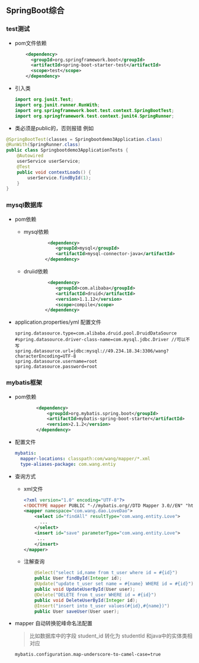 ## SpringBoot综合

### test测试

+ pom文件依赖

  

  ```xml
      <dependency>
        <groupId>org.springframework.boot</groupId>
        <artifactId>spring-boot-starter-test</artifactId>
        <scope>test</scope>
      </dependency>
  ```

+ 引入类

  

  ```java
  import org.junit.Test;
  import org.junit.runner.RunWith;
  import org.springframework.boot.test.context.SpringBootTest;
  import org.springframework.test.context.junit4.SpringRunner;
  ```

+ 类必须是public的，否则报错 例如

```java
@SpringBootTest(classes = Springbootdemo3Application.class)
@RunWith(SpringRunner.class)
public class Springbootdemo3ApplicationTests {
    @Autowired
    userService userService;
    @Test
    public void contextLoads() {
        userService.findById(1);
    }
}
```

### mysql数据库

+ pom依赖

  + mysql依赖

    

    ```xml
             <dependency>
                <groupId>mysql</groupId>
                <artifactId>mysql-connector-java</artifactId>
            </dependency>
    ```

  + druiid依赖

    ``````      xml
             <dependency>
                <groupId>com.alibaba</groupId>
                <artifactId>druid</artifactId>
                <version>1.1.12</version>
                <scope>compile</scope>
            </dependency>
    ``````

+ application.properties/yml 配置文件

  ``````properties
  spring.datasource.type=com.alibaba.druid.pool.DruidDataSource
  #spring.datasource.driver-class-name=com.mysql.jdbc.Driver //可以不写
  spring.datasource.url=jdbc:mysql://49.234.18.34:3306/wang?characterEncoding=UTF-8
  spring.datasource.username=root
  spring.datasource.password=root
  ``````

### mybatis框架

+ pom依赖

  ``````xml
          <dependency>
              <groupId>org.mybatis.spring.boot</groupId>
              <artifactId>mybatis-spring-boot-starter</artifactId>
              <version>2.1.2</version>
          </dependency>
  ``````

+ 配置文件

  ``````yaml
  mybatis:
    mapper-locations: classpath:com/wang/mapper/*.xml
    type-aliases-package: com.wang.entiy
  ``````

+ 查询方式

  + xml文件

    ``````xml
    <?xml version="1.0" encoding="UTF-8"?>
    <!DOCTYPE mapper PUBLIC "-//mybatis.org//DTD Mapper 3.0//EN" "http://mybatis.org/dtd/mybatis-3-mapper.dtd" >
    <mapper namespace="com.wang.dao.LoveDao">
        <select id="findAll" resultType="com.wang.entity.Love">
          ...
        </select>
        <insert id="save" parameterType="com.wang.entity.Love">
         ...
        </insert>
    </mapper>
    ``````

  + 注解查询

    ``````java
        @Select("select id,name from t_user where id = #{id}")
        public User findById(Integer id);
        @Update("update t_user set name = #{name} WHERE id = #{id}")
        public void UpdateUserById(User user);
        @Delete("DELETE from t_user WHERE id = #{id}")
        public void DeleteUserById(Integer id);
        @Insert("insert into t_user values(#{id},#{name})")
        public User saveUser(User user);
    ``````

+ mapper 自动转换驼峰命名法配置

  > 比如数据库中的字段 student_id 转化为 studentId 和java中的实体类相对应

  

  ```properties
  mybatis.configuration.map-underscore-to-camel-case=true
  ```

